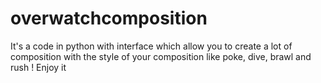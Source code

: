 # overwatchcomposition
It's a code in python with interface which allow you to create a lot of composition with the style of your composition like poke, dive, brawl and rush ! Enjoy it
